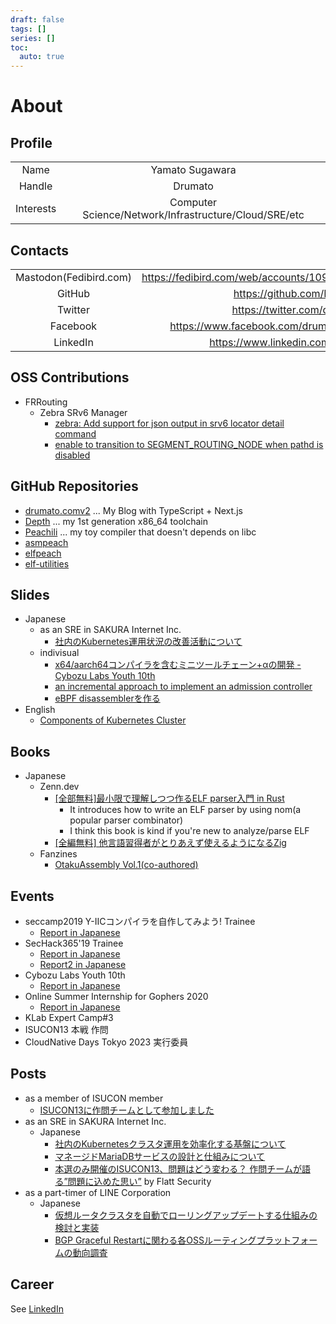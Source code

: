 ```yaml
---
draft: false
tags: []
series: []
toc:
  auto: true
---
```


# About

## Profile

| | |
|:--:|:--:|
| Name | Yamato Sugawara |
| Handle | Drumato |
| Interests | Computer Science/Network/Infrastructure/Cloud/SRE/etc |

## Contacts

|||
|:--:|:--:|
| Mastodon(Fedibird.com) | https://fedibird.com/web/accounts/109549000662603403/about |
| GitHub | <https://github.com/Drumato> |
| Twitter| <https://twitter.com/drumato/> |
| Facebook | <https://www.facebook.com/drumato.yamato.sugawara>|
| LinkedIn| <https://www.linkedin.com/in/drumato/>|

## OSS Contributions

- FRRouting
  - Zebra SRv6 Manager
    - [zebra: Add support for json output in srv6 locator detail command](https://github.com/FRRouting/frr/pull/9899)
    - [enable to transition to SEGMENT_ROUTING_NODE when pathd is disabled](https://github.com/FRRouting/frr/pull/10350)

## GitHub Repositories

- [drumato.comv2](https://github.com/Drumato/drumato.comv2) ... My Blog with TypeScript + Next.js
- [Depth](https://github.com/Drumato/Depth) ... my 1st generation x86_64 toolchain
- [Peachili](https://github.com/Drumato/Peachili) ... my toy compiler that doesn't depends on libc
- [asmpeach](https://github.com/Drumato/asmpeach)
- [elfpeach](https://github.com/Drumato/elfpeach)
- [elf-utilities](https://github.com/Drumato/elf-utilities)

## Slides

- Japanese
  - as an SRE in SAKURA Internet Inc.
    - [社内のKubernetes運用状況の改善活動について](https://speakerdeck.com/drumato/activities-about-kubernetes-operation-improvements-as-an-sre)
  - indivisual
    - [x64/aarch64コンパイラを含むミニツールチェーン+αの開発 - Cybozu Labs Youth 10th](https://speakerdeck.com/drumato/cybozu-labs-youth-10th)
    - [an incremental approach to implement an admission controller](https://speakerdeck.com/drumato/an-incremental-approach-to-implement-an-admission-controller)
    - [eBPF disassemblerを作る](https://speakerdeck.com/drumato/writing-an-experimental-ebpf-disassembler)
- English
  - [Components of Kubernetes Cluster](https://speakerdeck.com/drumato/components-of-kubernetes-cluster)

## Books

- Japanese
  - Zenn.dev
    - [[全部無料]最小限で理解しつつ作るELF parser入門 in Rust](https://zenn.dev/drumato/books/afc3e00a4c7f1d)
      - It introduces how to write an ELF parser by using nom(a popular parser combinator)
      - I think this book is kind if you're new to analyze/parse ELF
    - [[全編無料] 他言語習得者がとりあえず使えるようになるZig](https://zenn.dev/drumato/books/learn-zig-to-be-a-beginner)
  - Fanzines
    - [OtakuAssembly Vol.1(co-authored)](https://booth.pm/ja/items/1578084)

## Events

- seccamp2019 Y-ⅡCコンパイラを自作してみよう! Trainee
  - [Report in Japanese](https://www.drumato.com/ja/post/c-compiler-at-seccamp2019/)
- SecHack365'19 Trainee
  - [Report in Japanese](https://www.drumato.com/ja/post/execution-program-infra-at-sechack365/)
  - [Report2 in Japanese](https://www.drumato.com/ja/post/execution-program-infra-in-rust/)
- Cybozu Labs Youth 10th
  - [Report in Japanese](https://www.drumato.com/ja/post/cybozu-labs-youth-10th/)
- Online Summer Internship for Gophers 2020
  - [Report in Japanese](https://www.drumato.com/ja/pos/online-summer-internship-for-gophers-2020/)
- KLab Expert Camp#3
- ISUCON13 本戦 作問
- CloudNative Days Tokyo 2023 実行委員

## Posts

- as a member of ISUCON member
  - [ISUCON13に作問チームとして参加しました](https://www.drumato.com/ja/diaries/isucon13/)
- as an SRE in SAKURA Internet Inc.
  - Japanese
    - [社内のKubernetesクラスタ運用を効率化する基盤について](https://knowledge.sakura.ad.jp/31773/)
    - [マネージドMariaDBサービスの設計と仕組みについて](https://knowledge.sakura.ad.jp/35102/)
    - [本選のみ開催のISUCON13、問題はどう変わる？ 作問チームが語る”問題に込めた思い”](https://flatt.tech/magazine/entry/20231107_isucon13_question) by Flatt Security
- as a part-timer of LINE Corporation
  - Japanese
    - [仮想ルータクラスタを自動でローリングアップデートする仕組みの検討と実装](https://engineering.linecorp.com/ja/blog/rollingupdate-vrouter-cluster/)
    - [BGP Graceful Restartに関わる各OSSルーティングプラットフォームの動向調査](https://engineering.linecorp.com/ja/blog/oss-routing-platform-involved-in-bgp-graceful-restart/)

## Career

See [LinkedIn](https://www.linkedin.com/in/drumato/)  
